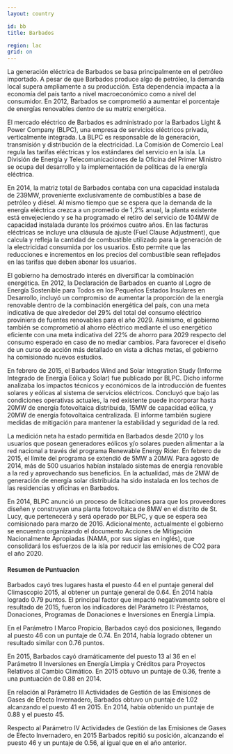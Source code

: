 ```yaml
---
layout: country

id: bb
title: Barbados

region: lac
grid: on
---
```

La generación eléctrica de Barbados se basa principalmente en el petróleo importado. A pesar de que Barbados produce algo de petróleo, la demanda local supera ampliamente a su producción. Esta dependencia impacta a la economía del país tanto a nivel macroeconómico como a nivel del consumidor. En 2012, Barbados se comprometió a aumentar el porcentaje de energías renovables dentro de su matriz energética. 

El mercado eléctrico de Barbados es administrado por la Barbados Light & Power Company (BLPC), una empresa de servicios eléctricos privada, verticalmente integrada. La BLPC es responsable de la generación, transmisión y distribución de la electricidad. La Comisión de Comercio Leal regula las tarifas eléctricas y los estándares del servicio en la isla. La División de Energía y Telecomunicaciones de la Oficina del Primer Ministro se ocupa del desarrollo y la implementación de políticas de la energía eléctrica.

En 2014, la matriz total de Barbados contaba con una capacidad instalada de 239MW, proveniente exclusivamente de combustibles a base de petróleo y diésel. Al mismo tiempo que se espera que la demanda de la energía eléctrica crezca a un promedio de 1,2% anual, la planta existente está envejeciendo y se ha programado el retiro del servicio de 104MW de capacidad instalada durante los próximos cuatro años. En las facturas eléctricas se incluye una cláusula de ajuste (Fuel Clause Adjustment), que calcula y refleja la cantidad de combustible utilizado para la generación de la electricidad consumida por los usuarios. Esto permite que las reducciones e incrementos en los precios del combustible sean reflejados en las tarifas que deben abonar los usuarios.

El gobierno ha demostrado interés en diversificar la combinación energética. En 2012, la Declaración de Barbados en cuanto al Logro de Energía Sostenible para Todos en los Pequeños Estados Insulares en Desarrollo, incluyó un compromiso de aumentar la proporción de la energía renovable dentro de la combinación energética del país, con una meta indicativa de que alrededor del 29% del total del consumo eléctrico  proviniera de fuentes renovables para el año 2029. Asimismo, el gobierno también se comprometió al ahorro eléctrico mediante el uso energético eficiente con una meta indicativa del 22% de ahorro para 2029 respecto del consumo esperado en caso de no mediar cambios. Para favorecer el diseño de un curso de acción más detallado en vista a dichas metas, el gobierno ha comisionado nuevos estudios.

En febrero de 2015, el Barbados Wind and Solar Integration Study (Informe Integrado de Energía Eólica y Solar) fue publicado por BLPC. Dicho informe analizaba los impactos técnicos y económicos de la introducción de fuentes solares y eólicas al sistema de servicios eléctricos. Concluyó que bajo las condiciones operativas actuales, la red existente puede incorporar hasta 20MW de energía fotovoltaica distribuida, 15MW de capacidad eólica, y 20MW de energía fotovoltaica centralizada. El informe también sugiere medidas de mitigación para mantener la estabilidad y seguridad de la red.

La medición neta ha estado permitida en Barbados desde 2010 y los usuarios que posean generadores eólicos y/o solares pueden alimentar a la red nacional a través del programa Renewable Energy Rider. En febrero de 2015, el límite del programa se extendió de 5MW a 20MW. Para agosto de 2014, más de 500 usuarios habían instalado sistemas de energía renovable a la red y aprovechando sus beneficios. En la actualidad, más de 2MW de generación de energía solar distribuida ha sido instalada en los techos de las residencias y oficinas en Barbados.

En 2014, BLPC anunció un proceso de licitaciones para que los proveedores diseñen y construyan una planta fotovoltaica de 8MW en el distrito de St. Lucy, que pertenecerá y será operado por BLPC, y que se espera sea comisionado para marzo de 2016. Adicionalmente, actualmente el gobierno se encuentra organizando el documento Acciones de Mitigación Nacionalmente Apropiadas (NAMA, por sus siglas en inglés), que consolidará los esfuerzos de la isla por reducir las emisiones de CO2 para el año 2020.

#### Resumen de Puntuacion

Barbados cayó tres lugares hasta el puesto 44 en el puntaje general del Climascopio 2015, al obtener un puntaje general de 0.64. En 2014 había logrado 0.79 puntos. 
El principal factor que impactó negativamente sobre el resultado de 2015, fueron los indicadores del Parámetro II: Préstamos, Donaciones, Programas de Donaciones e Inversiones en Energía Limpia. 

En el Parámetro I Marco Propicio, Barbados cayó dos posiciones, llegando al puesto 46 con un puntaje de 0.74. En 2014, había logrado obtener un resultado similar con 0.76 puntos.

En 2015, Barbados cayó dramáticamente del puesto 13 al 36 en el Parámetro II Inversiones en Energía Limpia y Créditos para Proyectos Relativos al Cambio Climático. En 2015 obtuvo un puntaje de 0.36, frente a una puntuación de 0.88 en 2014.

En relación al Parámetro III Actividades de Gestión de las Emisiones de Gases de Efecto Invernadero, Barbados obtuvo un puntaje de 1.02 alcanzando el puesto 41 en 2015. En 2014, había obtenido un puntaje de 0.88 y el puesto 45.

Respecto al Parámetro IV Actividades de Gestión de las Emisiones de Gases de Efecto Invernadero, en 2015 Barbados repitió su posición, alcanzando el puesto 46 y un puntaje de 0.56, al igual que en el año anterior.

